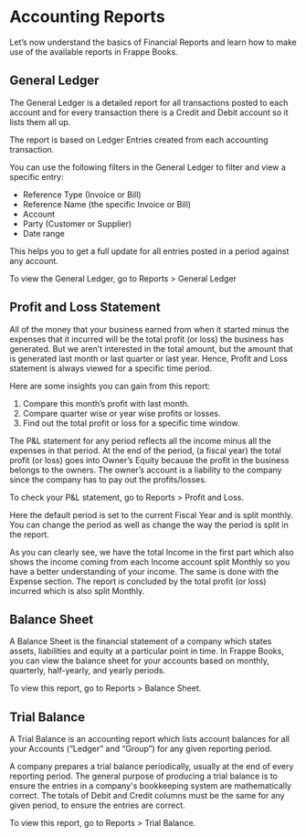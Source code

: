 # Accounting Reports

Let’s now understand the basics of Financial Reports and learn how to make use
of the available reports in Frappe Books.

## General Ledger

The General Ledger is a detailed report for all transactions posted to each
account and for every transaction there is a Credit and Debit account so it
lists them all up.

The report is based on Ledger Entries created from each accounting transaction.

You can use the following filters in the General Ledger to filter and view a
specific entry:

- Reference Type (Invoice or Bill)
- Reference Name (the specific Invoice or Bill)
- Account
- Party (Customer or Supplier)
- Date range

This helps you to get a full update for all entries posted in a period against
any account.

To view the General Ledger, go to Reports > General Ledger

<!-- ![General Ledger](/files/general-ledger.png) -->

## Profit and Loss Statement

All of the money that your business earned from when it started minus the
expenses that it incurred will be the total profit (or loss) the business has
generated. But we aren’t interested in the total amount, but the amount that is
generated last month or last quarter or last year. Hence, Profit and Loss
statement is always viewed for a specific time period.

Here are some insights you can gain from this report:

1. Compare this month’s profit with last month.
2. Compare quarter wise or year wise profits or losses.
3. Find out the total profit or loss for a specific time window.

The P&L statement for any period reflects all the income minus all the expenses
in that period. At the end of the period, (a fiscal year) the total profit (or
loss) goes into Owner’s Equity because the profit in the business belongs to the
owners. The owner’s account is a liability to the company since the company has
to pay out the profits/losses.

To check your P&L statement, go to Reports > Profit and Loss.

Here the default period is set to the current Fiscal Year and is split monthly.
You can change the period as well as change the way the period is split in the
report.

<!-- ![Profit and Loss](/files/profit-and-loss.png) -->

As you can clearly see, we have the total Income in the first part which also
shows the income coming from each Income account split Monthly so you have a
better understanding of your income. The same is done with the Expense section.
The report is concluded by the total profit (or loss) incurred which is also
split Monthly.

## Balance Sheet

A Balance Sheet is the financial statement of a company which states assets,
liabilities and equity at a particular point in time. In Frappe Books, you can
view the balance sheet for your accounts based on monthly, quarterly,
half-yearly, and yearly periods.

To view this report, go to Reports > Balance Sheet.

<!-- ![Balance Sheet](/files/balance-sheet.png) -->

## Trial Balance

A Trial Balance is an accounting report which lists account balances for all
your Accounts (“Ledger” and “Group”) for any given reporting period.

A company prepares a trial balance periodically, usually at the end of every
reporting period. The general purpose of producing a trial balance is to ensure
the entries in a company's bookkeeping system are mathematically correct. The
totals of Debit and Credit columns must be the same for any given period, to
ensure the entries are correct.

To view this report, go to Reports > Trial Balance.

<!-- ![Trial Balance](/files/trial-balance.png) -->

